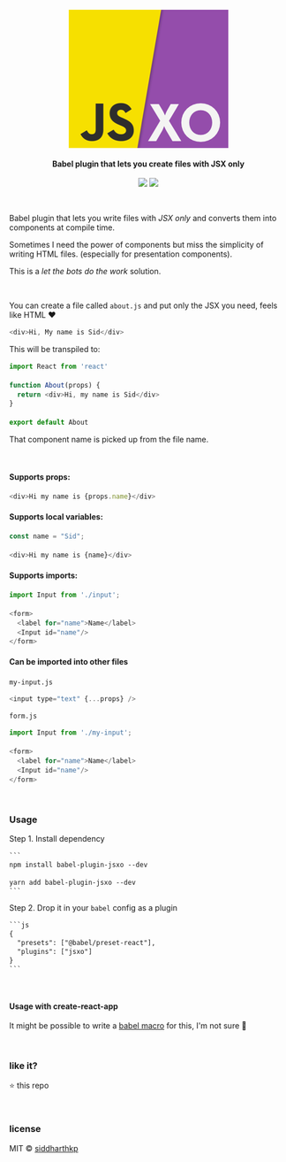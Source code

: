 <p align="center">
  <img src="/logo.png" />
  <br/><br/>
  <b>Babel plugin that lets you create files with JSX only</b>
  <br/><br/>
  <a href="https://travis-ci.org/siddharthkp/jsxo"><img src="https://travis-ci.org/siddharthkp/jsxo.svg?branch=master&maxAge=3600"/></a> <img src="https://sid.studio/dx-badge.svg"/>
</p>

&nbsp;

Babel plugin that lets you write files with _JSX only_ and converts them into components at compile time.

Sometimes I need the power of components but miss the simplicity of writing HTML files. (especially for presentation components).

This is a _let the bots do the work_ solution.

&nbsp;

You can create a file called `about.js` and put only the JSX you need, feels like HTML ❤️

```js
<div>Hi, My name is Sid</div>
```

This will be transpiled to:

```js
import React from 'react'

function About(props) {
  return <div>Hi, my name is Sid</div>
}

export default About
```

That component name is picked up from the file name.

&nbsp;

#### Supports props:

  ```js
  <div>Hi my name is {props.name}</div>
  ```

#### Supports local variables:

  ```js
  const name = "Sid";

  <div>Hi my name is {name}</div>
  ```


#### Supports imports:

  ```js
  import Input from './input';

  <form>
    <label for="name">Name</label>
    <Input id="name"/>
  </form>
  ```

#### Can be imported into other files

  `my-input.js`
  ```js
  <input type="text" {...props} />
  ```

  `form.js`
  ```js
  import Input from './my-input';

  <form>
    <label for="name">Name</label>
    <Input id="name"/>
  </form>
  ```

&nbsp;

### Usage

Step 1. Install dependency

    ```
    npm install babel-plugin-jsxo --dev

    yarn add babel-plugin-jsxo --dev
    ```

Step 2. Drop it in your `babel` config as a plugin

    ```js
    {
      "presets": ["@babel/preset-react"],
      "plugins": ["jsxo"]
    }
    ```

&nbsp;

#### Usage with create-react-app

It might be possible to write a [babel macro](https://github.com/kentcdodds/babel-plugin-macros) for this, I'm not sure 🤷

&nbsp;

### like it?

:star: this repo

&nbsp;

### license

MIT © [siddharthkp](https://github.com/siddharthkp)
